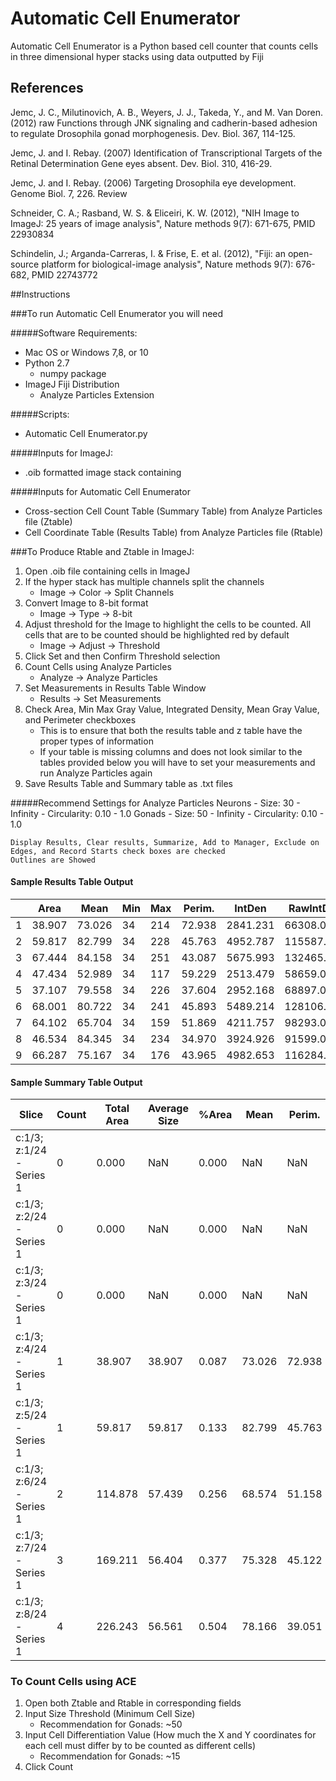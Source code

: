 # Automatic Cell Enumerator

Automatic Cell Enumerator is a Python based cell counter that counts cells in three dimensional hyper stacks using data outputted by Fiji

## References

Jemc, J. C., Milutinovich, A. B., Weyers, J. J., Takeda, Y., and M. Van Doren. (2012) raw Functions through JNK signaling and cadherin-based adhesion to regulate Drosophila gonad morphogenesis. Dev. Biol. 367, 114-125.

Jemc, J. and I. Rebay. (2007) Identification of Transcriptional Targets of the Retinal Determination Gene eyes absent. Dev. Biol. 310, 416-29.

Jemc, J. and I. Rebay. (2006) Targeting Drosophila eye development. Genome Biol. 7, 226. Review

Schneider, C. A.; Rasband, W. S. & Eliceiri, K. W. (2012), "NIH Image to ImageJ: 25 years of image analysis", Nature methods 9(7): 671-675, PMID 22930834

Schindelin, J.; Arganda-Carreras, I. & Frise, E. et al. (2012), "Fiji: an open-source platform for biological-image analysis", Nature methods 9(7): 676-682, PMID 22743772

##Instructions

###To run Automatic Cell Enumerator you will need

#####Software Requirements:
- Mac OS or Windows 7,8, or 10
- Python 2.7
    - numpy package
- ImageJ Fiji Distribution
    - Analyze Particles Extension

#####Scripts:
- Automatic Cell Enumerator.py

#####Inputs for ImageJ:
- .oib formatted image stack containing 

#####Inputs for Automatic Cell Enumerator
- Cross-section Cell Count Table (Summary Table) from Analyze Particles file (Ztable)
- Cell Coordinate Table (Results Table) from Analyze Particles file (Rtable)

###To Produce Rtable and Ztable in ImageJ:

1. Open .oib file containing cells in ImageJ 
2. If the hyper stack has multiple channels split the channels
    - Image -> Color -> Split Channels
3. Convert Image to 8-bit format
    - Image -> Type -> 8-bit
4. Adjust threshold for the Image to highlight the cells to be counted. All cells that are to be counted should be highlighted red by default
    - Image -> Adjust -> Threshold
5. Click Set and then Confirm Threshold selection
6. Count Cells using Analyze Particles
    - Analyze -> Analyze Particles
7. Set Measurements in Results Table Window
    - Results -> Set Measurements
8. Check Area, Min Max Gray Value, Integrated Density, Mean Gray Value, and Perimeter checkboxes
    - This is to ensure that both the results table and z table have the proper types of information
    - If your table is missing columns and does not look similar to the tables provided below you will have to set your measurements and run Analyze Particles again
8. Save Results Table and Summary table as .txt files

#####Recommend Settings for Analyze Particles
    Neurons
    - Size: 30 - Infinity 
    - Circularity: 0.10 - 1.0
    Gonads
    - Size: 50 - Infinity 
    - Circularity: 0.10 - 1.0
    
    Display Results, Clear results, Summarize, Add to Manager, Exclude on Edges, and Record Starts check boxes are checked
    Outlines are Showed

#### Sample Results Table Output 
|      | Area    | Mean    | Min | Max | Perim.  | IntDen    | RawIntDen   | XStart | YStart |
|------|---------|---------|-----|-----|---------|-----------|-------------|--------|--------|
| 1    | 38.907  | 73.026  | 34  | 214 | 72.938  | 2841.231  | 66308.000   | 686    | 458    |
| 2    | 59.817  | 82.799  | 34  | 228 | 45.763  | 4952.787  | 115587.000  | 670    | 458    |
| 3    | 67.444  | 84.158  | 34  | 251 | 43.087  | 5675.993  | 132465.000  | 666    | 457    |
| 4    | 47.434  | 52.989  | 34  | 117 | 59.229  | 2513.479  | 58659.000   | 774    | 515    |
| 5    | 37.107  | 79.558  | 34  | 226 | 37.604  | 2952.168  | 68897.000   | 822    | 413    |
| 6    | 68.001  | 80.722  | 34  | 241 | 45.893  | 5489.214  | 128106.000  | 664    | 456    |
| 7    | 64.102  | 65.704  | 34  | 159 | 51.869  | 4211.757  | 98293.000   | 773    | 515    |
| 8    | 46.534  | 84.345  | 34  | 234 | 34.970  | 3924.926  | 91599.000   | 822    | 412    |
| 9    | 66.287  | 75.167  | 34  | 176 | 43.965  | 4982.653  | 116284.000  | 670    | 455    |


#### Sample Summary Table Output
| Slice                     | Count | Total Area | Average Size | %Area | Mean   | Perim.  | IntDen    |
|---------------------------|-------|------------|--------------|-------|--------|---------|-----------|
| c:1/3; z:1/24 - Series 1  | 0     | 0.000      | NaN          | 0.000 | NaN    | NaN     | NaN       |
| c:1/3; z:2/24 - Series 1  | 0     | 0.000      | NaN          | 0.000 | NaN    | NaN     | NaN       |
| c:1/3; z:3/24 - Series 1  | 0     | 0.000      | NaN          | 0.000 | NaN    | NaN     | NaN       |
| c:1/3; z:4/24 - Series 1  | 1     | 38.907     | 38.907       | 0.087 | 73.026 | 72.938  | 2841.231  |
| c:1/3; z:5/24 - Series 1  | 1     | 59.817     | 59.817       | 0.133 | 82.799 | 45.763  | 4952.788  |
| c:1/3; z:6/24 - Series 1  | 2     | 114.878    | 57.439       | 0.256 | 68.574 | 51.158  | 4094.736  |
| c:1/3; z:7/24 - Series 1  | 3     | 169.211    | 56.404       | 0.377 | 75.328 | 45.122  | 4217.713  |
| c:1/3; z:8/24 - Series 1  | 4     | 226.243    | 56.561       | 0.504 | 78.166 | 39.051  | 4425.081  |

### To Count Cells using ACE
1. Open both Ztable and Rtable in corresponding fields
2. Input Size Threshold (Minimum Cell Size)
    - Recommendation for Gonads: ~50
3. Input Cell Differentiation Value (How much the X and Y coordinates for each cell must differ by to be counted as different cells)
    - Recommendation for Gonads: ~15
4. Click Count

